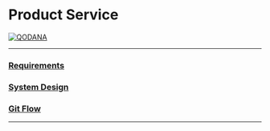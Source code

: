 # Product Service

[![QODANA](https://github.com/tiagodocouto/product-service/actions/workflows/code_quality.yml/badge.svg)](https://github.com/tiagodocouto/product-service/actions/workflows/code_quality.yml)

---

### [Requirements](docs/REQUIREMENTS.md)

### [System Design](docs/SYSTEM-DESIGN.md)

### [Git Flow](docs/GITFLOW.md)

---
